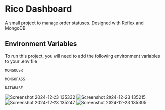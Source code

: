 # Rico Dashboard

A small project to manage order statuses. Designed with Reflex and MongoDB


## Environment Variables

To run this project, you will need to add the following environment variables to your .env file

`MONGOUSR`

`MONGOPASS`

`DATABASE`


![Screenshot 2024-12-23 135332](https://github.com/user-attachments/assets/eb35a95e-2dc4-4742-9952-8b434c5385bd)
![Screenshot 2024-12-23 135215](https://github.com/user-attachments/assets/e69b9f04-ed96-4f50-a8eb-d87534ab4cec)
![Screenshot 2024-12-23 135247](https://github.com/user-attachments/assets/6eb1495c-c1b8-4de8-be50-7516914656c5)
![Screenshot 2024-12-23 135305](https://github.com/user-attachments/assets/75adc48e-4083-4324-b784-ade2f72011ed)
